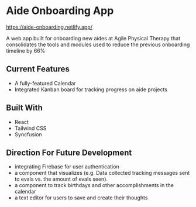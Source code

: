 # Aide Onboarding App

https://aide-onboarding.netlify.app/

A web app built for onboarding new aides at Agile Physical Therapy that consolidates the tools and modules used to reduce the previous onboarding timeline by 66%

## Current Features
* A fully-featured Calendar
* Integrated Kanban board for tracking progress on aide projects

## Built With
* React
* Tailwind CSS
* Syncfusion

## Direction For Future Development
* integrating Firebase for user authentication
* a component that visualizes (e.g. Data collected tracking messages sent to evals vs. the amount of evals seen).
* a component to track birthdays and other accomplishments in the calendar
* a text editor for users to save and create their thoughts

